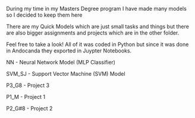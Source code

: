 During my time in my Masters Degree program I have made many models so I decided to keep them here

There are my Quick Models which are just small tasks and things but there are also bigger 
assignments and projects which are in the other folder.

Feel free to take a look!
All of it was coded in Python but since it was done in Andocanda they exported in Juypter Notebooks.

NN - Neural Network Model (MLP Classifier)

SVM_SJ - Support Vector Machine (SVM) Model

P3_G8 - Project 3

P1_M - Project 1

P2_G#8 - Project 2
